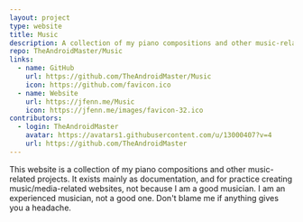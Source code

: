 ```yaml
---
layout: project
type: website
title: Music
description: A collection of my piano compositions and other music-related projects.
repo: TheAndroidMaster/Music
links:
  - name: GitHub
    url: https://github.com/TheAndroidMaster/Music
    icon: https://github.com/favicon.ico
  - name: Website
    url: https://jfenn.me/Music
    icon: https://jfenn.me/images/favicon-32.ico
contributors:
  - login: TheAndroidMaster
    avatar: https://avatars1.githubusercontent.com/u/13000407?v=4
    url: https://github.com/TheAndroidMaster
---
```


This website is a collection of my piano compositions and other music-related projects. It exists mainly as documentation, and for practice creating music/media-related websites, not because I am a good musician. I am an experienced musician, not a good one. Don't blame me if anything gives you a headache.
